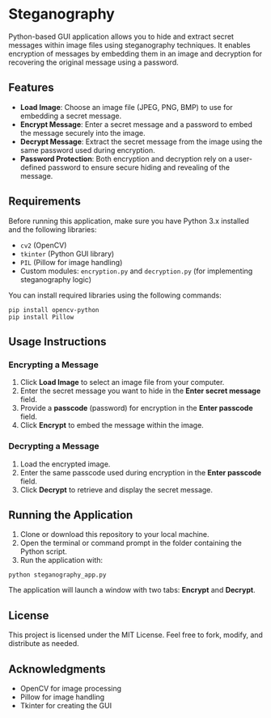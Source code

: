 # Steganography
Python-based GUI application allows you to hide and extract secret messages within image files using steganography techniques. It enables encryption of messages by embedding them in an image and decryption for recovering the original message using a password.

## Features

- **Load Image**: Choose an image file (JPEG, PNG, BMP) to use for embedding a secret message.
- **Encrypt Message**: Enter a secret message and a password to embed the message securely into the image.
- **Decrypt Message**: Extract the secret message from the image using the same password used during encryption.
- **Password Protection**: Both encryption and decryption rely on a user-defined password to ensure secure hiding and revealing of the message.

## Requirements

Before running this application, make sure you have Python 3.x installed and the following libraries:

- `cv2` (OpenCV)
- `tkinter` (Python GUI library)
- `PIL` (Pillow for image handling)
- Custom modules: `encryption.py` and `decryption.py` (for implementing steganography logic)

You can install required libraries using the following commands:

```
pip install opencv-python
pip install Pillow
```

## Usage Instructions

### Encrypting a Message
1. Click **Load Image** to select an image file from your computer.
2. Enter the secret message you want to hide in the **Enter secret message** field.
3. Provide a **passcode** (password) for encryption in the **Enter passcode** field.
4. Click **Encrypt** to embed the message within the image.

### Decrypting a Message
1. Load the encrypted image.
2. Enter the same passcode used during encryption in the **Enter passcode** field.
3. Click **Decrypt** to retrieve and display the secret message.

## Running the Application

1. Clone or download this repository to your local machine.
2. Open the terminal or command prompt in the folder containing the Python script.
3. Run the application with:

```
python steganography_app.py
```

The application will launch a window with two tabs: **Encrypt** and **Decrypt**.

## License

This project is licensed under the MIT License. Feel free to fork, modify, and distribute as needed.

## Acknowledgments

- OpenCV for image processing
- Pillow for image handling
- Tkinter for creating the GUI

